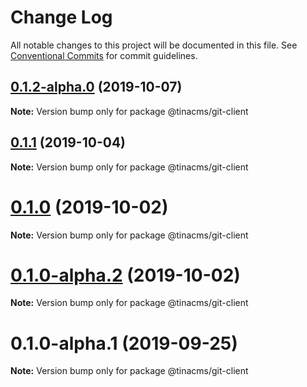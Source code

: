 # Change Log

All notable changes to this project will be documented in this file.
See [Conventional Commits](https://conventionalcommits.org) for commit guidelines.

## [0.1.2-alpha.0](https://github.com/tinacms/tinacms/compare/@tinacms/git-client@0.1.0...@tinacms/git-client@0.1.2-alpha.0) (2019-10-07)

**Note:** Version bump only for package @tinacms/git-client





## [0.1.1](https://github.com/tinacms/tinacms/compare/@tinacms/git-client@0.1.1-alpha.0...@tinacms/git-client@0.1.1) (2019-10-04)

**Note:** Version bump only for package @tinacms/git-client





# [0.1.0](https://github.com/tinacms/tinacms/compare/@tinacms/git-client@0.1.0-alpha.2...@tinacms/git-client@0.1.0) (2019-10-02)

**Note:** Version bump only for package @tinacms/git-client





# [0.1.0-alpha.2](https://github.com/tinacms/tinacms/compare/@tinacms/git-client@0.1.0-alpha.1...@tinacms/git-client@0.1.0-alpha.2) (2019-10-02)

**Note:** Version bump only for package @tinacms/git-client





# 0.1.0-alpha.1 (2019-09-25)

**Note:** Version bump only for package @tinacms/git-client
